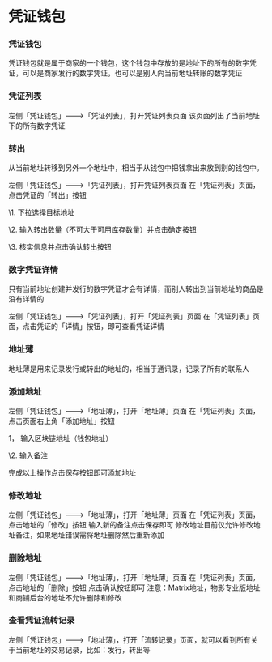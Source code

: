 # 凭证钱包

### 凭证钱包

凭证钱包就是属于商家的一个钱包，这个钱包中存放的是地址下的所有的数字凭证，可以是商家发行的数字凭证，也可以是别人向当前地址转账的数字凭证

### 凭证列表

左侧「凭证钱包」---&gt;「凭证列表」，打开凭证列表页面 该页面列出了当前地址下的所有数字凭证

### 转出

从当前地址转移到另外一个地址中，相当于从钱包中把钱拿出来放到别的钱包中。

左侧「凭证钱包」---&gt;「凭证列表」，打开凭证列表页面 在「凭证列表」页面，点击凭证的「转出」按钮

\1. 下拉选择目标地址

\2. 输入转出数量（不可大于可用库存数量）并点击确定按钮

\3. 核实信息并点击确认转出按钮

### 数字凭证详情

只有当前地址创建并发行的数字凭证才会有详情，而别人转出到当前地址的商品是没有详情的

左侧「凭证钱包」---&gt;「凭证列表」，打开「凭证列表」页面 在「凭证列表」页面，点击凭证的「详情」按钮，即可查看凭证详情

### 地址薄

地址薄是用来记录发行或转出的地址的，相当于通讯录，记录了所有的联系人

### 添加地址

左侧「凭证钱包」---&gt;「地址薄」，打开「地址薄」页面 在「凭证列表」页面，点击页面右上角「添加地址」按钮

1， 输入区块链地址（钱包地址）

\2. 输入备注

完成以上操作点击保存按钮即可添加地址

### 修改地址

左侧「凭证钱包」---&gt;「地址薄」，打开「地址薄」页面 在「凭证列表」页面，点击地址的「修改」按钮 输入新的备注点击保存即可 修改地址目前仅允许修改地址备注，如果地址错误需将地址删除然后重新添加

### 删除地址

左侧「凭证钱包」---&gt;「地址薄」，打开「地址薄」页面 在「凭证列表」页面，点击地址的「删除」按钮 点击确认按钮即可 注意：Matrix地址，物影专业版地址和商铺后台的地址不允许删除和修改

### 查看凭证流转记录

左侧「凭证钱包」---&gt;「地址薄」，打开「流转记录」页面，就可以看到所有关于当前地址的交易记录，比如：发行，转出等


